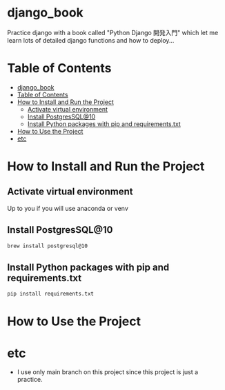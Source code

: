 # django_book
Practice django with a book called "Python Django 開発入門" which let me learn lots of detailed django functions and how to deploy...

# Table of Contents
- [django_book](#django_book)
- [Table of Contents](#table-of-contents)
- [How to Install and Run the Project](#how-to-install-and-run-the-project)
  - [Activate virtual environment](#activate-virtual-environment)
  - [Install PostgresSQL@10](#install-postgressql10)
  - [Install Python packages with pip and requirements.txt](#install-python-packages-with-pip-and-requirementstxt)
- [How to Use the Project](#how-to-use-the-project)
- [etc](#etc)
# How to Install and Run the Project
## Activate virtual environment
Up to you if you will use anaconda or venv

## Install PostgresSQL@10
```bash
brew install postgresql@10
```
## Install Python packages with pip and requirements.txt
```bash
pip install requirements.txt
```
# How to Use the Project
# etc
- I use only main branch on this project since this project is just a practice.